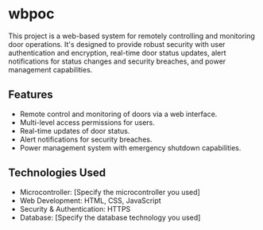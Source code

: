 # wbpoc
This project is a web-based system for remotely controlling and monitoring door operations. It's designed to provide robust security with user authentication and encryption, real-time door status updates, alert notifications for status changes and security breaches, and power management capabilities.

## Features

- Remote control and monitoring of doors via a web interface.
- Multi-level access permissions for users.
- Real-time updates of door status.
- Alert notifications for security breaches.
- Power management system with emergency shutdown capabilities.

## Technologies Used

- Microcontroller: [Specify the microcontroller you used]
- Web Development: HTML, CSS, JavaScript
- Security & Authentication: HTTPS
- Database: [Specify the database technology you used]
